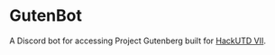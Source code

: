 # GutenBot
A Discord bot for accessing Project Gutenberg built for [HackUTD VII](https://devpost.com/software/gutenbot).

